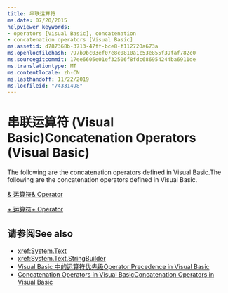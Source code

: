 ```yaml
---
title: 串联运算符
ms.date: 07/20/2015
helpviewer_keywords:
- operators [Visual Basic], concatenation
- concatenation operators [Visual Basic]
ms.assetid: d787368b-3713-47ff-bce8-f112720a673a
ms.openlocfilehash: 797b9bc03ef07e8c0810a1c53e855f39faf782c0
ms.sourcegitcommit: 17ee6605e01ef32506f8fdc686954244ba6911de
ms.translationtype: MT
ms.contentlocale: zh-CN
ms.lasthandoff: 11/22/2019
ms.locfileid: "74331498"
---
```

# <a name="concatenation-operators-visual-basic"></a><span data-ttu-id="e9eed-102">串联运算符 (Visual Basic)</span><span class="sxs-lookup"><span data-stu-id="e9eed-102">Concatenation Operators (Visual Basic)</span></span>
<span data-ttu-id="e9eed-103">The following are the concatenation operators defined in Visual Basic.</span><span class="sxs-lookup"><span data-stu-id="e9eed-103">The following are the concatenation operators defined in Visual Basic.</span></span>  
  
 [<span data-ttu-id="e9eed-104">& 运算符</span><span class="sxs-lookup"><span data-stu-id="e9eed-104">& Operator</span></span>](../../../visual-basic/language-reference/operators/concatenation-operator.md)  
  
 [<span data-ttu-id="e9eed-105">+ 运算符</span><span class="sxs-lookup"><span data-stu-id="e9eed-105">+ Operator</span></span>](../../../visual-basic/language-reference/operators/addition-operator.md)  
  
## <a name="see-also"></a><span data-ttu-id="e9eed-106">请参阅</span><span class="sxs-lookup"><span data-stu-id="e9eed-106">See also</span></span>

- <xref:System.Text>
- <xref:System.Text.StringBuilder>
- [<span data-ttu-id="e9eed-107">Visual Basic 中的运算符优先级</span><span class="sxs-lookup"><span data-stu-id="e9eed-107">Operator Precedence in Visual Basic</span></span>](../../../visual-basic/language-reference/operators/operator-precedence.md)
- [<span data-ttu-id="e9eed-108">Concatenation Operators in Visual Basic</span><span class="sxs-lookup"><span data-stu-id="e9eed-108">Concatenation Operators in Visual Basic</span></span>](../../../visual-basic/programming-guide/language-features/operators-and-expressions/concatenation-operators.md)
